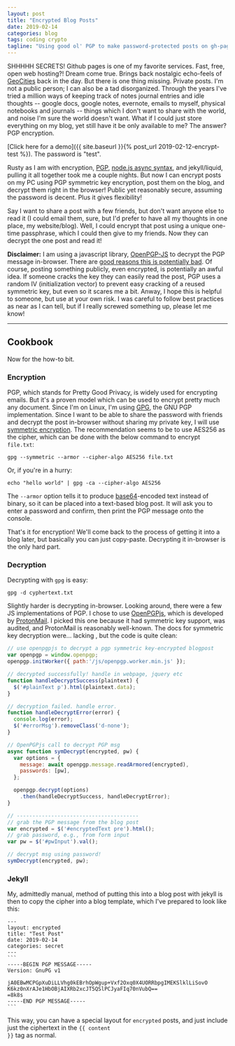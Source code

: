 ```yaml
---
layout: post
title: "Encrypted Blog Posts"
date: 2019-02-14
categories: blog 
tags: coding crypto
tagline: "Using good ol' PGP to make password-protected posts on gh-pages."
---
```

SHHHHH SECRETS! Github pages is one of my favorite services. Fast, free, open web hosting?! Dream come true. Brings back nostalgic echo-feels of [GeoCities](https://en.wikipedia.org/wiki/Yahoo!_GeoCities) back in the day. But there is one thing missing. Private posts. I'm not a public person; I can also be a tad disorganized. Through the years I've tried a million ways of keeping track of notes journal entries and idle thoughts -- google docs, google notes, evernote, emails to myself, physical notebooks and journals -- things which I don't want to share with the world, and noise I'm sure the world doesn't want. What if I could just store everything on my blog, yet still have it be only available to me? The answer? PGP encryption.

[Click here for a demo]({{ site.baseurl }}{% post_url 2019-02-12-encrypt-test %}). The password is "test".

Rusty as I am with encryption, [PGP](https://users.ece.cmu.edu/~adrian/630-f04/PGP-intro.html), [node.js async syntax](https://thecodebarbarian.com/80-20-guide-to-async-await-in-node.js.html), and jekyll/liquid, pulling it all together took me a couple nights. But now I can encrypt posts on my PC using PGP symmetric key encryption, post them on the blog, and decrypt them right in the browser! Public yet reasonably secure, assuming the password is decent. Plus it gives flexibility!

Say I want to share a post with a few friends, but don't want anyone else to read it (I could email them, sure, but I'd prefer to have all my thoughts in one place, my website/blog). Well, I could encrypt that post using a unique one-time passphrase, which I could then give to my friends. Now they can decrypt the one post and read it! 

**Disclaimer:** I am using a javascript library, [OpenPGP-JS](https://github.com/openpgpjs/openpgpjs) to decrypt the PGP message in-browser. There are [good reasons this is potentially bad](https://www.nccgroup.trust/us/about-us/newsroom-and-events/blog/2011/august/javascript-cryptography-considered-harmful/). 
Of course, posting something publicly, even encrypted, is potentially an awful idea.
If someone cracks the key they can easily read the post, PGP uses a random IV (initialization vector) to prevent easy cracking of a reused symmetric key, but even so it scares me a bit.
Anway, I hope this is helpful to someone, but use at your own risk. 
I was careful to follow best practices as near as I can tell, but if I really screwed something up, please let me know!

---

## Cookbook

Now for the how-to bit.

### Encryption
PGP, which stands for Pretty Good Privacy, is widely used for encrypting emails. But it's a proven model which can be used to encrypt pretty much any document. Since I'm on Linux, I'm using [GPG](https://www.gnupg.org/gph/en/manual/x110.html), the GNU PGP implementation. 
Since I want to be able to share the password with friends and decrypt the post in-browser without sharing my private key, I will use [symmetric encryption](https://www.tutonics.com/2012/11/gpg-encryption-guide-part-4-symmetric.html). The recommendation seems to be to use AES256 as the cipher, which can be done with the below command to encrypt `file.txt`:

```terminal
gpg --symmetric --armor --cipher-algo AES256 file.txt
```
Or, if you're in a hurry:
```terminal
echo "hello world" | gpg -ca --cipher-algo AES256
```

The `--armor` option tells it to produce [base64](https://en.wikipedia.org/wiki/Base64)-encoded text instead of binary, so it can be placed into a text-based blog post. It will ask you to enter a password and confirm, then print the PGP message onto the console. 

That's it for encryption! We'll come back to the process of getting it into a blog later, but basically you can just copy-paste. Decrypting it in-browser is the only hard part.

### Decryption

Decrypting with `gpg` is easy:
```terminal
gpg -d cyphertext.txt
```

Slightly harder is decrypting in-browser.
Looking around, there were a few JS implementations of PGP. 
I chose to use [OpenPGPjs](https://github.com/openpgpjs/openpgpjs), which is developed by [ProtonMail](https://protonmail.com/blog/openpgpjs-email-encryption/). 
I picked this one because it had symmetric key support, was audited, and ProtonMail is reasonably well-known.
The docs for symmetric key decryption were... lacking , but the code is quite clean:

```javascript
// use openpgpjs to decrypt a pgp symmetric key-encrypted blogpost
var openpgp = window.openpgp;
openpgp.initWorker({ path:'/js/openpgp.worker.min.js' });

// decrypted successfully! handle in webpage, jquery etc
function handleDecryptSuccess(plaintext) {
  $('#plainText p').html(plaintext.data);
}

// decryption failed. handle error.
function handleDecryptError(error) {
  console.log(error);
  $('#errorMsg').removeClass('d-none');
}

// OpenPGPjs call to decrypt PGP msg
async function symDecrypt(encrypted, pw) {
  var options = {
    message: await openpgp.message.readArmored(encrypted),
    passwords: [pw],
  };

  openpgp.decrypt(options)
    .then(handleDecryptSuccess, handleDecryptError);
}

// ---------------------------------------
// grab the PGP message from the blog post
var encrypted = $('#encryptedText pre').html();
// grab password, e.g., from form input
var pw = $('#pwInput').val();

// decrypt msg using password!
symDecrypt(encrypted, pw);
```

### Jekyll
My, admittedly manual, method of putting this into a blog post with jekyll is then to copy the cipher into a blog template, which I've prepared to look like this: 

````
---
layout: encrypted
title: "Test Post"
date: 2019-02-14
categories: secret
---
```
-----BEGIN PGP MESSAGE-----
Version: GnuPG v1

jA0EBwMCPGpXuDiLLVhg0kEBrhOpWgup+Vxf2Oxq0X4UORRbpgIMEKSlklLiSovO
K6kz0nXrAJe1HbOBjAIXRb2xcJT5QSlPCJyaFIq70nVubQ==
=8k8s
-----END PGP MESSAGE-----
```
````
This way, you can have a special layout for `encrypted` posts, and just include just the ciphertext in the <code>&#123;&#123; content &#125;&#125;</code> tag as normal.

